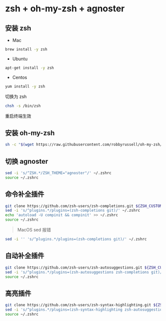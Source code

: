<!--
 * @Author: jangrui
 * @Date: 2019-07-02 21:40:50
 * @LastEditors: jangrui
 * @LastEditTime: 2019-09-19 20:58:21
 * @Version: 
 * @Description: zsh
 -->
# zsh + oh-my-zsh + agnoster

## 安装 zsh

- Mac

```bash
brew install -y zsh
```

- Ubuntu

```bash
apt-get install -y zsh
```

- Centos

```bash
yum install -y zsh
```

切换为 zsh

```bash
chsh -s /bin/zsh
```

重启终端生效

## 安装 oh-my-zsh

```bash
sh -c "$(wget https://raw.githubusercontent.com/robbyrussell/oh-my-zsh/master/tools/install.sh -O -)"
```

## 切换 agnoster

```bash
sed -i 's/^ZSH.*/ZSH_THEME="agnoster"/' ~/.zshrc
source ~/.zshrc
```

## 命令补全插件

```bash
git clone https://github.com/zsh-users/zsh-completions.git ${ZSH_CUSTOM:-~/.oh-my-zsh/custom}/plugins/zsh-completions
sed -i 's/^plugins.*/plugins=(zsh-completions git)/' ~/.zshrc
echo 'autoload -U compinit && compinit' >> ~/.zshrc
source ~/.zshrc
```

> MacOS sed 报错

```bash
sed -i '' 's/^plugins.*/plugins=(zsh-completions git)/' ~/.zshrc
```

## 自动补全插件

```bash
git clone https://github.com/zsh-users/zsh-autosuggestions.git ${ZSH_CUSTOM:-~/.oh-my-zsh/custom}/plugins/zsh-autosuggestions
sed -i 's/^plugins.*/plugins=(zsh-autosuggestions zsh-completions git)/' ~/.zshrc
source ~/.zshrc
```

## 高亮插件

```bash
git clone https://github.com/zsh-users/zsh-syntax-highlighting.git ${ZSH_CUSTOM:-~/.oh-my-zsh/custom}/plugins/zsh-syntax-highlighting
sed -i 's/^plugins.*/plugins=(zsh-syntax-highlighting zsh-autosuggestions zsh-completions git)/' ~/.zshrc
source ~/.zshrc
```
